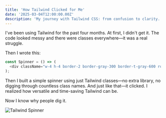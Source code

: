 ```yaml
---
title: 'How Tailwind Clicked for Me'
date: '2025-03-04T12:00:00.00Z'
description: 'My journey with Tailwind CSS: from confusion to clarity.'
---
```


I've been using Tailwind for the past four months. At first, I didn't get it. The code looked messy and there were classes everywhere—it was a real struggle.

Then I wrote this:

```js
const Spinner = () => (
  <div className="w-4 h-4 border-2 border-gray-300 border-t-gray-600 rounded-full animate-spin ml-2" />
);
```

Then I built a simple spinner using just Tailwind classes—no extra library, no digging through countless class names. And just like that—it clicked. I realized how versatile and time-saving Tailwind can be.

Now I know why people dig it.

![Tailwind Spinner](/devfolio/spinner.gif)
